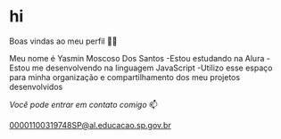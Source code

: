 # hi 

Boas vindas ao meu perfil 💙💙

Meu nome é Yasmin Moscoso Dos Santos 
-Estou estudando na Alura
-Estou me desenvolvendo na linguagem JavaScript
-Utilizo esse espaço para minha organização e compartilhamento dos meu projetos desenvolvidos

*Você pode entrar em contato comigo* 📫

00001100319748SP@al.educacao.sp.gov.br
